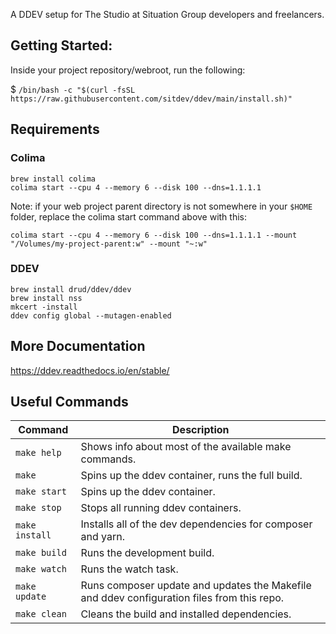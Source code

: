 A DDEV setup for The Studio at Situation Group developers and freelancers.

## Getting Started:

Inside your project repository/webroot, run the following:

$ `/bin/bash -c "$(curl -fsSL https://raw.githubusercontent.com/sitdev/ddev/main/install.sh)"`

## Requirements

### Colima
```
brew install colima
colima start --cpu 4 --memory 6 --disk 100 --dns=1.1.1.1
```

Note: if your web project parent directory is not somewhere in your `$HOME` folder, replace the colima start command above with this:
```
colima start --cpu 4 --memory 6 --disk 100 --dns=1.1.1.1 --mount "/Volumes/my-project-parent:w" --mount "~:w"
```

### DDEV
```
brew install drud/ddev/ddev
brew install nss
mkcert -install
ddev config global --mutagen-enabled
```

## More Documentation
https://ddev.readthedocs.io/en/stable/

## Useful Commands

| Command        | Description                                                                                |
|----------------|--------------------------------------------------------------------------------------------|
| `make help `   | Shows info about most of the available make commands.                                      |
| `make`         | Spins up the ddev container, runs the full build.                                          |
| `make start`   | Spins up the ddev container.                                                               |
| `make stop`    | Stops all running ddev containers.                                                         |
| `make install` | Installs all of the dev dependencies for composer and yarn.                                |
| `make build`   | Runs the development build.                                                                |
| `make watch`   | Runs the watch task.                                                                       |
| `make update`  | Runs composer update and updates the Makefile and ddev configuration files from this repo. |
| `make clean`   | Cleans the build and installed dependencies.                                               |

